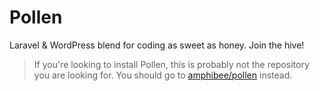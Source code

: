 # Pollen

Laravel & WordPress blend for coding as sweet as honey. Join the hive!

>If you're looking to install Pollen, this is probably not the repository you are looking for. You should go to [amphibee/pollen](https://github.com/AmphiBee/Pollen) instead.

